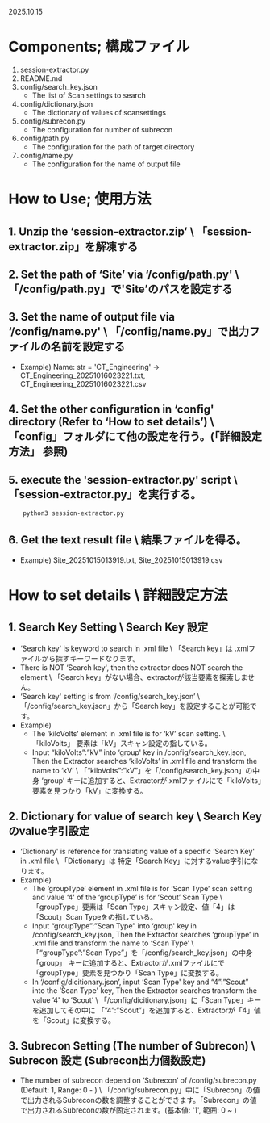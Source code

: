2025.10.15

# Components; 構成ファイル
1. session-extractor.py
2. README.md
3. config/search_key.json
    - The list of Scan settings to search
4. config/dictionary.json
    - The dictionary of values of scansettings
5. config/subrecon.py
    - The configuration for number of subrecon
6. config/path.py
    - The configuration for the path of target directory
7. config/name.py
    - The configuration for the name of output file

# How to Use; 使用方法
## 1. Unzip the ‘session-extractor.zip’  \ 「session-extractor.zip」を解凍する
## 2. Set the path of ‘Site’ via ‘/config/path.py' \ 「/config/path.py」で'Site’のパスを設定する
## 3. Set the name of output file via ‘/config/name.py' \ 「/config/name.py」で出力ファイルの名前を設定する
- Example) Name: str = 'CT_Engineering' → CT_Engineering_20251016023221.txt, CT_Engineering_20251016023221.csv
## 4. Set the other configuration in ‘config' directory (Refer to ‘How to set details’) \ 「config」フォルダにて他の設定を行う。(「詳細設定方法」 参照)
## 5. execute the 'session-extractor.py' script \ 「session-extractor.py」を実行する。
```shell
    python3 session-extractor.py 
```
## 6. Get the text result file \ 結果ファイルを得る。
- Example) Site_20251015013919.txt, Site_20251015013919.csv

# How to set details \ 詳細設定方法
## 1. Search Key Setting \ Search Key 設定
- ‘Search key' is keyword to search in .xml file \ 「Search key」は .xmlファイルから探すキーワードなります。
- There is NOT ‘Search key', then the extractor does NOT search the element \ 「Search key」がない場合、extractorが該当要素を探索しません。
- ‘Search key' setting is from ‘/config/search_key.json’ \ 「/config/search_key.json」から「Search key」を設定することが可能です。
- Example)
    - The ‘kiloVolts’ element in .xml file is for ‘kV’ scan setting. \ 「kiloVolts」 要素は「kV」スキャン設定の指している。
    - Input “kiloVolts”:”kV” into ‘group' key in /config/search_key.json, Then the Extractor searches ‘kiloVolts’ in .xml file and transform the name to ‘kV’ \ 「“kiloVolts”:”kV”」を「/config/search_key.json」の中身 ‘group’ キーに追加すると、Extractorが.xmlファイルにで「kiloVolts」要素を見つかり「kV」に変換する。
## 2. Dictionary for value of search key \ Search Keyのvalue字引設定
- ‘Dictionary' is reference for translating value of a specific ‘Search Key' in .xml file \ 「Dictionary」は 特定「Search Key」に対するvalue字引になります。
- Example)
    - The ‘groupType’ element in .xml file is for ‘Scan Type’ scan setting and value ‘4' of the ‘groupType’ is for ‘Scout’ Scan Type   \ 「groupType」要素は「Scan Type」スキャン設定、値「4」は「Scout」Scan Typeをの指している。
    - Input “groupType”:”Scan Type” into ‘group' key in /config/search_key.json, Then the Extractor searches ‘groupType’ in .xml file and transform the name to ‘Scan Type’ \ 「“groupType”:”Scan Type”」を「/config/search_key.json」の中身 「group」 キーに追加すると、Extractorが.xmlファイルにで「groupType」要素を見つかり「Scan Type」に変換する。
    - In ‘/config/dicitionary.json’, input ‘Scan Type' key and “4”:”Scout” into the ‘Scan Type' key,  Then the Extractor searches transform the value ’4' to ‘Scout’ \ 「/config/dicitionary.json」に「Scan Type」キーを追加してその中に 「”4”:”Scout”」を追加すると、Extractorが「4」値を「Scout」に変換する。
## 3. Subrecon Setting (The number of Subrecon) \ Subrecon 設定 (Subrecon出力個数設定)
- The number of subrecon depend on ‘Subrecon’ of /config/subrecon.py (Default: 1, Range: 0 - ) \ 「/config/subrecon.py」中に「Subrecon」の値で出力されるSubreconの数を調整することができます。「Subrecon」の値で出力されるSubreconの数が固定されます。(基本値: '1', 範囲: 0 ~ )